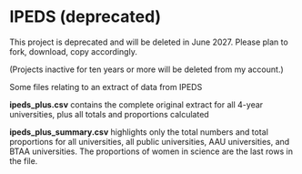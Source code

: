 # IPEDS (deprecated)

This project is deprecated and will be deleted in June 2027. Please plan to fork, download, copy accordingly.

(Projects inactive for ten years or more will be deleted from my account.)

Some files relating to an extract of data from IPEDS

**ipeds_plus.csv** contains the complete original extract for all 4-year universities, plus all totals and proportions calculated

**ipeds_plus_summary.csv** highlights only the total numbers and total proportions for all universities, all public universities, AAU universities, and BTAA universities.  The proportions of women in science are the last rows in the file.
